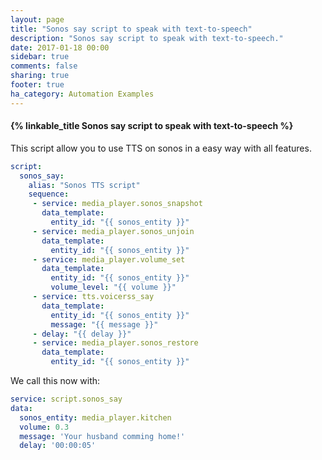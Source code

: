```yaml
---
layout: page
title: "Sonos say script to speak with text-to-speech"
description: "Sonos say script to speak with text-to-speech."
date: 2017-01-18 00:00
sidebar: true
comments: false
sharing: true
footer: true
ha_category: Automation Examples
---
```


#### {% linkable_title Sonos say script to speak with text-to-speech %}

This script allow you to use TTS on sonos in a easy way with all features.

```yaml
script:
  sonos_say:
    alias: "Sonos TTS script"
    sequence:
     - service: media_player.sonos_snapshot
       data_template:
         entity_id: "{{ sonos_entity }}"
     - service: media_player.sonos_unjoin
       data_template:
         entity_id: "{{ sonos_entity }}"
     - service: media_player.volume_set
       data_template:
         entity_id: "{{ sonos_entity }}"
         volume_level: "{{ volume }}"
     - service: tts.voicerss_say
       data_template:
         entity_id: "{{ sonos_entity }}"
         message: "{{ message }}"
     - delay: "{{ delay }}"
     - service: media_player.sonos_restore
       data_template:
         entity_id: "{{ sonos_entity }}"
```

We call this now with:
```yaml
service: script.sonos_say
data:
  sonos_entity: media_player.kitchen
  volume: 0.3
  message: 'Your husband comming home!'
  delay: '00:00:05'
```
